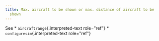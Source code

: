 ```yaml
---
title: Max. aircraft to be shown or max. distance of aircraft to be
  shown
---
```


See \* `aircraftrange`{.interpreted-text role="ref"} \*
`configuresim`{.interpreted-text role="ref"}
